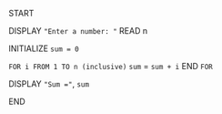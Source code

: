 START

DISPLAY `"Enter a number: "`
READ n

INITIALIZE `sum = 0`

`FOR i FROM 1 TO n (inclusive)`
`sum` = `sum + i`
END `FOR`

DISPLAY `"Sum ="`, `sum`

END
